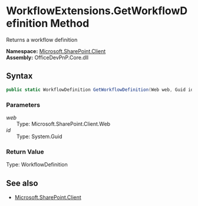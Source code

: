 # WorkflowExtensions.GetWorkflowDefinition Method  
Returns a workflow definition  

**Namespace:** [Microsoft.SharePoint.Client](Microsoft.SharePoint.Client.md)  
**Assembly:** OfficeDevPnP.Core.dll  
## Syntax
```C#
public static WorkflowDefinition GetWorkflowDefinition(Web web, Guid id)
```
### Parameters
*web*  
&emsp;&emsp;Type: Microsoft.SharePoint.Client.Web  
*id*  
&emsp;&emsp;Type: System.Guid  
### Return Value
Type: WorkflowDefinition  


## See also
- [Microsoft.SharePoint.Client](Microsoft.SharePoint.Client.md)
